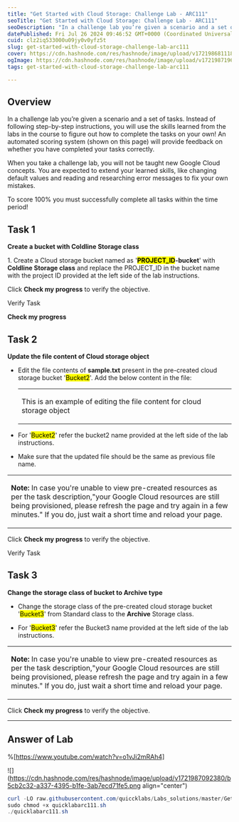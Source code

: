 ```yaml
---
title: "Get Started with Cloud Storage: Challenge Lab - ARC111"
seoTitle: "Get Started with Cloud Storage: Challenge Lab - ARC111"
seoDescription: "In a challenge lab you’re given a scenario and a set of tasks. Instead of following step-by-step instructions, you will use the skills learned from the labs"
datePublished: Fri Jul 26 2024 09:46:52 GMT+0000 (Coordinated Universal Time)
cuid: clz2iq533000u09jy0v0yfz5t
slug: get-started-with-cloud-storage-challenge-lab-arc111
cover: https://cdn.hashnode.com/res/hashnode/image/upload/v1721986811181/1f7c152f-1edd-4f53-9cad-4c00d1eadc58.png
ogImage: https://cdn.hashnode.com/res/hashnode/image/upload/v1721987196703/96493bbf-30ea-4501-aa85-d54f8ae00b0d.png
tags: get-started-with-cloud-storage-challenge-lab-arc111

---
```


## **Overview**

In a challenge lab you’re given a scenario and a set of tasks. Instead of following step-by-step instructions, you will use the skills learned from the labs in the course to figure out how to complete the tasks on your own! An automated scoring system (shown on this page) will provide feedback on whether you have completed your tasks correctly.

When you take a challenge lab, you will not be taught new Google Cloud concepts. You are expected to extend your learned skills, like changing default values and reading and researching error messages to fix your own mistakes.

To score 100% you must successfully complete all tasks within the time period!

## **Task 1**

**Create a bucket with Coldline Storage class**

1\. Create a Cloud storage bucket named as '**<mark>PROJECT_ID</mark>\-bucket**' with **Coldline Storage class** and replace the PROJECT\_ID in the bucket name with the project ID provided at the left side of the lab instructions.

Click **Check my progress** to verify the objective.

Verify Task

**Check my progress**

## **Task 2**

**Update the file content of Cloud storage object**

* Edit the file contents of **sample.txt** present in the pre-created cloud storage bucket '<mark>Bucket2</mark>'. Add the below content in the file:
    
    <table><tbody><tr><td colspan="1" rowspan="1"><p>This is an example of editing the file content for cloud storage object</p></td></tr></tbody></table>
    
* For '<mark>Bucket2</mark>' refer the bucket2 name provided at the left side of the lab instructions.
    
* Make sure that the updated file should be the same as previous file name.
    

<table><tbody><tr><td colspan="1" rowspan="1"><p><strong>Note: </strong>In case you're unable to view pre-created resources as per the task description,"your Google Cloud resources are still being provisioned, please refresh the page and try again in a few minutes." If you do, just wait a short time and reload your page.</p></td></tr></tbody></table>

Click **Check my progress** to verify the objective.

Verify Task

## **Task 3**

**Change the storage class of bucket to Archive type**

* Change the storage class of the pre-created cloud storage bucket '<mark>Bucket3</mark>' from Standard class to the **Archive** Storage class.
    
* For '<mark>Bucket3</mark>' refer the Bucket3 name provided at the left side of the lab instructions.
    

<table><tbody><tr><td colspan="1" rowspan="1"><p><strong>Note: </strong>In case you're unable to view pre-created resources as per the task description,"your Google Cloud resources are still being provisioned, please refresh the page and try again in a few minutes." If you do, just wait a short time and reload your page.</p></td></tr></tbody></table>

Click **Check my progress** to verify the objective.

---

## Answer of Lab

%[https://www.youtube.com/watch?v=o1vJi2mRAh4] 

![](https://cdn.hashnode.com/res/hashnode/image/upload/v1721987092380/b5cb2c32-a337-4395-b1fe-3ab7ecd71fe5.png align="center")

```powershell
curl -LO raw.githubusercontent.com/quiccklabs/Labs_solutions/master/Get%20Started%20with%20Cloud%20Storage%20Challenge%20Lab/quicklabarc111.sh
sudo chmod +x quicklabarc111.sh
./quicklabarc111.sh
```